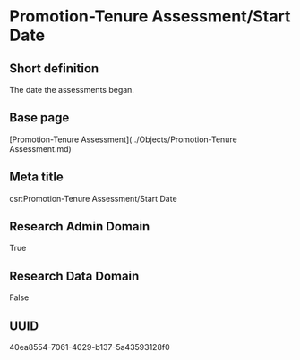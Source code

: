 # Promotion-Tenure Assessment/Start Date
## Short definition
The date the assessments began.
## Base page
[Promotion-Tenure Assessment](../Objects/Promotion-Tenure Assessment.md)
## Meta title
csr:Promotion-Tenure Assessment/Start Date
## Research Admin Domain
True
## Research Data Domain
False
## UUID
40ea8554-7061-4029-b137-5a43593128f0
